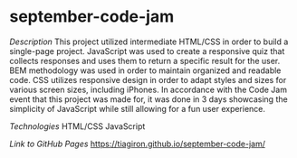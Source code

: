 # september-code-jam

_Description_
This project utilized intermediate HTML/CSS in order to build a single-page project. JavaScript was used to create a responsive quiz that collects responses and uses them to return a specific result for the user. BEM methodology was used in order to maintain organized and readable code. CSS utilizes responsive design in order to adapt styles and sizes for various screen sizes, including iPhones. In accordance with the Code Jam event that this project was made for, it was done in 3 days showcasing the simplicity of JavaScript while still allowing for a fun user experience.

_Technologies_
HTML/CSS JavaScript

_Link to GitHub Pages_
https://tiagiron.github.io/september-code-jam/
